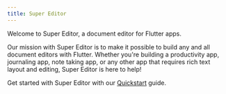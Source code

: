 ```yaml
---
title: Super Editor
---
```

Welcome to Super Editor, a document editor for Flutter apps.

Our mission with Super Editor is to make it possible to build any and all document
editors with Flutter. Whether you're building a productivity app, journaling app, note
taking app, or any other app that requires rich text layout and editing, Super Editor
is here to help!

Get started with Super Editor with our [Quickstart](/super-editor-guides/quickstart) guide.
